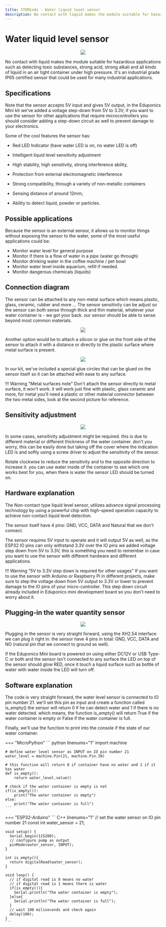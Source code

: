 ```yaml
---
title: STEMinds - Water liquid level sensor
description: No contact with liquid makes the module suitable for hazardous applications such as detecting toxic substances, strong acid, strong alkali and all kinds of liquid in an air tight container under high pressure. It's an industrial grade IP65 certified sensor that could be used for many industrial applications.
---
```


# Water liquid level sensor

<p align="center">
  <img src="https://cdn.steminds.com/docs/kits/eduponics_mini/water_liquid_level_sensor.jpg">
</p>

No contact with liquid makes the module suitable for hazardous applications such as detecting toxic substances, strong acid, strong alkali and all kinds of liquid in an air tight container under high pressure. It's an industrial grade IP65 certified sensor that could be used for many industrial applications.

## Specifications

Note that the sensor accepts 5V input and gives 5V output, in the Eduponics Mini kit we've added a voltage step-down from 5V to 3.3V, if you want to use the sensor for other applications that require microcontrollers you should consider adding a step-down circuit as well to prevent damage to your electronics.

Some of the cool features the sensor has:

* Red LED Indicator (have water LED is on, no water LED is off)

* Intelligent liquid level sensitivity adjustment

* High stability, high sensitivity, strong interference ability,

* Protection from external electromagnetic interference

* Strong compatibility, through a variety of non-metallic containers

* Sensing distance of around 12mm;

* Ability to detect liquid, powder or particles.

## Possible applications

Because the sensor is an external sensor, it allows us to monitor things without exposing the sensor to the water, some of the most useful applications could be:

* Monitor water level for general purpose
* Monitor if there is a flow of water in a pipe (water go through)
* Monitor drinking water in the coffee machine / pet bowl
* Monitor water level inside aquarium, refill if needed.
* Monitor dangerous chemicals (liquids)


## Connection diagram

The sensor can be attached to any non-metal surface which means plastic, glass, ceramic, rubber and more ...
The sensor sensitivity can be adjust so the sensor can both sense through thick and thin material, whatever your water container is - we got your back.
our sensor should be able to sense beyond most common materials.

<p align="center">
  <img src="https://cdn.steminds.com/docs/kits/eduponics_mini/water_quantity_sensor_connection1.jpg">
</p>

Another option would be to attach a silicon or glue on the front side of the sensor to attach it with a distance or directly to the plastic surface where metal surface is present.

<p align="center">
  <img src="https://cdn.steminds.com/docs/kits/eduponics_mini/water_quantity_sensor_connection2.jpg">
</p>

In our kit, we've included a special glue circles that can be glued on the sensor itself so it can be attached with ease to any surface.

!!! Warning "Metal surfaces note"
    Don't attach the sensor directly to metal surface, it won't work.
    it will work just fine with plastic, glass ceramic and more, for metal you'll need a plastic or other material connector between the two metal sides, look at the second picture for reference.

## Sensitivity adjustment

<p align="center">
  <img src="https://cdn.steminds.com/docs/kits/eduponics_mini/water_quantity_sensor_adjustment.jpg">
</p>

In some cases, sensitivity adjustment might be required. this is due to different material or different thickness of the water container. don't you worry, this can be easily done but taking off the cover where the indication LED is and softly using a screw driver to adjust the sensitivity of the sensor.

Rotate clockwise to reduce the sensitivity and to the opposite direction to increase it. you can use water inside of the container to see which one works best for you, when there is water the sensor LED should be turned on.

## Hardware explanation

The Non-contact type liquid level sensor, utilizes advance signal processing technology by using a powerful chip with high-speed operation capacity to achieve non-contact liquid level detection.

The sensor itself have 4 pins: GND, VCC, DATA and Natural that we don't connect.

The sensor requires 5V input to operate and it will output 5V as well, as the ESP32 IO pins can only withstand 3.3V over the IO pins we added voltage step down from 5V to 3.3V, this is something you need to remember in case you want to use the sensor with different hardware and different applications.

!!! Warning "5V to 3.3V step down is required for other usages"
    If you want to use the sensor with Arduino or Raspberry Pi in different projects, make sure to step the voltage down from 5V output to 3.3V or lower to prevent damage to the IO pins of your micro-controller.
    This step down circuit already included in Eduponics mini development board so you don't need to worry about it.

## Plugging-in the water quantity sensor

<p align="center">
  <img src="https://cdn.steminds.com/docs/kits/eduponics_mini/connecting_liquid_level_sensor.jpeg">
</p>

Plugging in the sensor is very straight forward, using the XH2.54 interface we can plug it right in. the sensor have 4 pins in total: GND, VCC, DATA and NO (natural pin that we connect to ground as well).

If the Eduponics Mini board is powered on using either DC12V or USB Type-C or both and the sensor isn't connected to any surface the LED on top of the sensor should glow RED, once it touch a liquid surface such as bottle of water with water inside the LED will turn off.

## Software explanation

The code is very straight forward, the water level sensor is connected to IO pin number 21.
we'll set this pin as input and create a function called is_empty() the sensor will return 0 if he can detect water and 1 if there is no water detected.
which means, the function is_empty() will return True if the water container is empty or False if the water container is full.

Finally, we'll use the function to print into the console if the state of our water container.

=== "MicroPython"
    ``` python linenums="1"
    import machine

    # define water level sensor as INPUT on IO pin number 21
    water_level = machine.Pin(21, machine.Pin.IN)

    # this function will return 0 if container have no water and 1 if it has water
    def is_empty():
        return water_level.value()

    # check if the water container is empty is not
    if(is_empty()):
        print("The water container is empty")
    else:
        print("The water container is full")
    ```
=== "ESP32-Arduino"
    ``` C++ linenums="1"
    // set the water sensor on IO pin number 21
    const int water_sensor = 21;

    void setup() {
      Serial.begin(115200);
      // configure pump as output
      pinMode(water_sensor, INPUT);
    }

    int is_empty(){
      return digitalRead(water_sensor);
    }

    void loop() {
      // if digital read is 0 means no water
      // if digital read is 1 means there is water
      if(is_empty()){
        Serial.println("The water container is empty");
      }else{
        Serial.println("The water container is full");
      }
      // wait 100 miliseconds and check again
      delay(100);
    }
    ```
